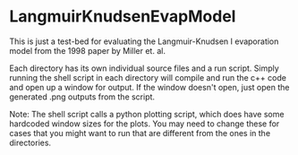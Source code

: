 # LangmuirKnudsenEvapModel

This is just a test-bed for evaluating the Langmuir-Knudsen I evaporation model from the 1998 paper by Miller et. al.

Each directory has its own individual source files and a run script. Simply running the shell script in each directory will compile and run the c++ code and open up a window for output. If the window doesn't open, just open the generated .png outputs from the script. 

Note: The shell script calls a python plotting script, which does have some hardcoded window sizes for the plots. You may need to change these for cases that you might want to run that are different from the ones in the directories.
